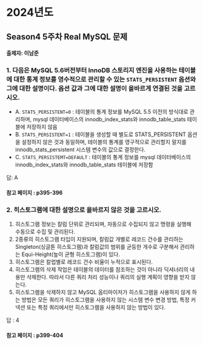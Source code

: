 # 2024년도
## Season4 5주차 Real MySQL 문제
#### 출제자: 이남준

### 1. 다음은 MySQL 5.6버전부터 InnoDB 스토리지 엔진을 사용하는 테이블에 대한 통계 정보를 영수적으로 관리할 수 있는 `STATS_PERSISTENT` 옵션와 그에 대한 설명이다. 옵션 값과 그에 대한 설명이 올바르게 연결된 것을 고르시오.

- A. `STATS_PERSISTENT=0` : 테이블의 통계 정보를 MySQL 5.5 이전의 방식대로 관리하며, mysql 데이터베이스의 innodb_index_stats와 innodb_table_stats 테이블에 저장하지 않음
- B. `STATS_PERSISTENT=1` : 테이블을 생성할 때 별도로 STATS_PERSISTENT 옵션을 설정하지 않은 것과 동일하며, 테이블의 통계를 영구적으로 관리할지 말지를 innodb_stats_persistent 시스템 변수의 값으로 결정한다.
- C. `STATS_PERSISTEMT=DEFAULT` : 테이블의 통계 정보를 mysql 데이터베이스의 innodb_index_stats와 innodb_table_stats 테이블에 저장함

답: A

#### 참고 페이지 : p395-396


### 2. 히스토그램에 대한 설명으로 올바르지 않은 것을 고르시오.

1. 히스토그램 정보는 칼럼 단위로 관리되며, 자동으로 수집되지 않고 명령을 실행해 수동으로 수집 및 관리된다.
2. 2종류의 히스토그램 타입이 지원되며, 칼럼값 개별로 레코드 건수를 관리하는 Singleton(싱글톤 히스토그램)과 칼럼값의 범위를 균등한 개수로 구분해서 관리하는 Equi-Height(높이 균형 히스토그램)이 있다.
3. 히스토그램은 칼럽별로 레코드 건수 비율이 누적으로 표시된다.
4. 히스토그램의 삭제 작업은 테이블의 데이터를 참조하는 것이 아니라 딕셔너리의 내용만 삭제한다. 따라서 다른 쿼리 처리 성능이나 쿼리의 실행 계획이 영향을 받지 않는다.
5. 히스토그램을 삭제하지 않고 MySQL 옵티마이저가 히스토그램을 사용하지 않게 하는 방법은 모든 쿼리가 히스토그램을 사용하지 않는 시스템 변수 변경 방법, 특정 커넥션 또는 특정 쿼리에서만 히스토그램을 사용하지 않는 방법이 있다.

답 : 4

#### 참고 페이지 : p399-404